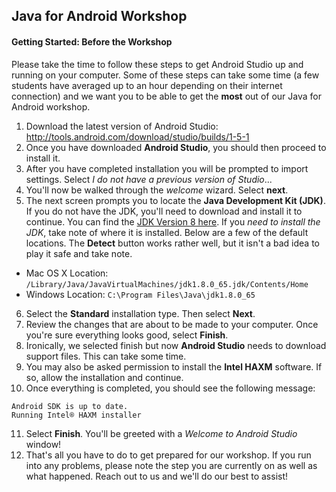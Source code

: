 ## Java for Android Workshop

#### Getting Started: Before the Workshop

Please take the time to follow these steps to get Android Studio up and running on your computer. Some of these steps can take some time (a few students have averaged up to an hour depending on their internet connection) and we want you to be able to get the **most** out of our Java for Android workshop.

1. Download the latest version of Android Studio: http://tools.android.com/download/studio/builds/1-5-1
2. Once you have downloaded **Android Studio**, you should then proceed to install it. 
3. After you have completed installation you will be prompted to import settings. Select *I do not have a previous version of Studio*...
4. You'll now be walked through the *welcome* wizard. Select **next**.
5. The next screen prompts you to locate the **Java Development Kit (JDK)**. If you do not have the JDK, you'll need to download and install it to continue. You can find the [JDK Version 8 here](http://www.oracle.com/technetwork/java/javase/downloads/jdk8-downloads-2133151.html). If you *need to install the JDK*, take note of where it is installed. Below are a few of the default locations. The **Detect** button works rather well, but it isn't a bad idea to play it safe and take note.
  - Mac OS X Location: `/Library/Java/JavaVirtualMachines/jdk1.8.0_65.jdk/Contents/Home`
  - Windows Location: `C:\Program Files\Java\jdk1.8.0_65`
6. Select the **Standard** installation type. Then select **Next**.
7. Review the changes that are about to be made to your computer. Once you're sure everything looks good, select **Finish**.
8. Ironically, we selected finish but now **Android Studio** needs to download support files. This can take some time.
9. You may also be asked permission to install the **Intel HAXM** software. If so, allow the installation and continue.
10. Once everything is completed, you should see the following message:
  ```
  Android SDK is up to date.
  Running Intel® HAXM installer
  ```
11. Select **Finish**. You'll be greeted with a *Welcome to Android Studio* window!
12. That's all you have to do to get prepared for our workshop. If you run into any problems, please note the step you are currently on as well as what happened. Reach out to us and we'll do our best to assist!
